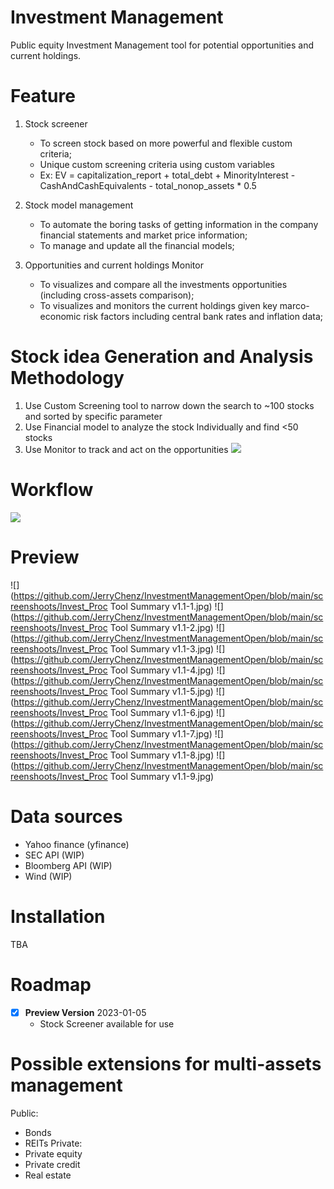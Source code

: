 Investment Management
=========================
Public equity Investment Management tool for potential opportunities and current holdings.

Feature
=========================
1. Stock screener
   - To screen stock based on more powerful and flexible custom criteria;
   - Unique custom screening criteria using custom variables
   - Ex: EV = capitalization_report + total_debt + MinorityInterest - CashAndCashEquivalents - total_nonop_assets * 0.5

2. Stock model management
   - To automate the boring tasks of getting information in the company financial statements and market price information;
   - To manage and update all the financial models;

3. Opportunities and current holdings Monitor
   - To visualizes and compare all the investments opportunities (including cross-assets comparison);
   - To visualizes and monitors the current holdings given key marco-economic risk factors including central bank rates and inflation data;

Stock idea Generation and Analysis Methodology
=========================
1. Use Custom Screening tool to narrow down the search to ~100 stocks and sorted by specific parameter
2. Use Financial model to analyze the stock Individually and find <50 stocks
3. Use Monitor to track and act on the opportunities
![](https://github.com/JerryChenz/InvestmentManagementOpen/blob/main/screenshoots/idea_funnel_1.PNG)

Workflow
=========================
![](https://github.com/JerryChenz/InvestmentManagementOpen/blob/main/screenshoots/Investment_Analysis_Workflow.jpg)

Preview
=========================
![](https://github.com/JerryChenz/InvestmentManagementOpen/blob/main/screenshoots/Invest_Proc Tool Summary v1.1-1.jpg)
![](https://github.com/JerryChenz/InvestmentManagementOpen/blob/main/screenshoots/Invest_Proc Tool Summary v1.1-2.jpg)
![](https://github.com/JerryChenz/InvestmentManagementOpen/blob/main/screenshoots/Invest_Proc Tool Summary v1.1-3.jpg)
![](https://github.com/JerryChenz/InvestmentManagementOpen/blob/main/screenshoots/Invest_Proc Tool Summary v1.1-4.jpg)
![](https://github.com/JerryChenz/InvestmentManagementOpen/blob/main/screenshoots/Invest_Proc Tool Summary v1.1-5.jpg)
![](https://github.com/JerryChenz/InvestmentManagementOpen/blob/main/screenshoots/Invest_Proc Tool Summary v1.1-6.jpg)
![](https://github.com/JerryChenz/InvestmentManagementOpen/blob/main/screenshoots/Invest_Proc Tool Summary v1.1-7.jpg)
![](https://github.com/JerryChenz/InvestmentManagementOpen/blob/main/screenshoots/Invest_Proc Tool Summary v1.1-8.jpg)
![](https://github.com/JerryChenz/InvestmentManagementOpen/blob/main/screenshoots/Invest_Proc Tool Summary v1.1-9.jpg)

Data sources
=========================
- Yahoo finance (yfinance)
- SEC API (WIP)
- Bloomberg API (WIP)
- Wind (WIP)

Installation
=========================
TBA

Roadmap
=========================
- [x] **Preview Version**  2023-01-05
    - Stock Screener available for use

Possible extensions for multi-assets management
=========================
Public:
- Bonds
- REITs
Private:
- Private equity
- Private credit
- Real estate
